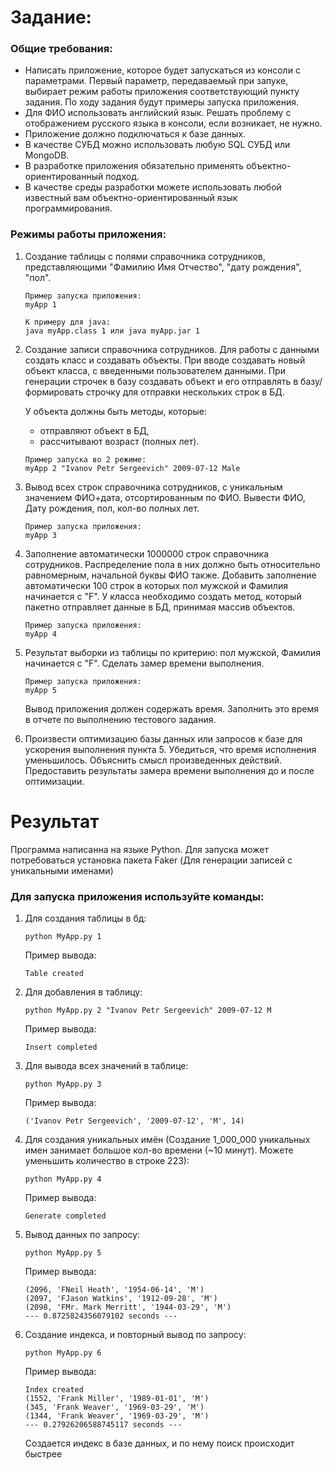 # Задание:

### Общие требования:
- Написать приложение, которое будет запускаться из консоли с параметрами. Первый параметр, передаваемый при запуке, выбирает режим работы приложения соответствующий пункту задания. По ходу задания будут примеры запуска приложения.
- Для ФИО использовать английский язык. Решать проблему с отображением русского языка в консоли, если возникает, не нужно.
- Приложение должно подключаться к базе данных.
- В качестве СУБД можно использовать любую SQL СУБД или MongoDB.
- В разработке приложения обязательно применять объектно-ориентированный подход.
- В качестве среды разработки можете использовать любой известный вам объектно-ориентированный язык программирования.

### Режимы работы приложения:
1. Создание таблицы с полями справочника сотрудников, представляющими "Фамилию Имя Отчество", "дату рождения", "пол". 

    ```
    Пример запуска приложения:
    myApp 1

    К примеру для java:
    java myApp.class 1 или java myApp.jar 1
    ```

2. Создание записи справочника сотрудников. Для работы с данными создать класс и создавать объекты. При вводе создавать новый объект класса, с введенными пользователем данными. При генерации строчек в базу создавать объект и его отправлять в базу/формировать строчку для отправки нескольких строк в БД.

    У объекта должны быть методы, которые:
   - отправляют объект в БД,
   - рассчитывают возраст (полных лет).

    ```
    Пример запуска во 2 режиме:
    myApp 2 "Ivanov Petr Sergeevich" 2009-07-12 Male
    ```
3. Вывод всех строк справочника сотрудников, с уникальным значением ФИО+дата, отсортированным по ФИО. Вывести ФИО, Дату рождения, пол, кол-во полных лет.
    
    ```
    Пример запуска приложения:
    myApp 3
    ```
4. Заполнение автоматически 1000000 строк справочника сотрудников. Распределение пола в них должно быть относительно равномерным, начальной буквы ФИО также. Добавить заполнение автоматически 100 строк в которых пол мужской и Фамилия начинается с "F". У класса необходимо создать метод, который пакетно отправляет данные в БД, принимая массив объектов.
    
    ```
    Пример запуска приложения:
    myApp 4
    ```
5. Результат выборки из таблицы по критерию: пол мужской, Фамилия начинается с "F". Сделать замер времени выполнения.
    
    ```
    Пример запуска приложения:
    myApp 5
    ```
    Вывод приложения должен содержать время. Заполнить это время в отчете по выполнению тестового задания.


6. Произвести оптимизацию базы данных или запросов к базе для ускорения выполнения пункта 5. Убедиться, что время исполнения уменьшилось. Объяснить смысл произведенных действий. Предоставить результаты замера времени выполнения до и после оптимизации.

# Результат
Программа написанна на языке Python. Для запуска может потребоваться установка пакета Faker (Для генерации записей с уникальными именами)

### Для запуска приложения иcпользуйте команды:
1. Для создания таблицы в бд:
   ```
   python MyApp.py 1
    ```
   Пример вывода:
   ```
   Table created
   ```

2. Для добавления в таблицу:
   ```
   python MyApp.py 2 "Ivanov Petr Sergeevich" 2009-07-12 M
   ```
   Пример вывода:
   ```
   Insert completed
   ```
3. Для вывода всех значений в таблице:
   ```
   python MyApp.py 3
   ```
   Пример вывода:
   ```
   ('Ivanov Petr Sergeevich', '2009-07-12', 'M', 14)
   ```
4. Для создания уникальных имён (Создание 1_000_000 уникальных имен занимает большое кол-во времени (~10 минут). Можете уменьшить количество в строке 223):
   ```
   python MyApp.py 4
   ```
   Пример вывода:
   ```
   Generate completed
   ```
5. Вывод данных по запросу:
   ```
   python MyApp.py 5
   ```
   Пример вывода:
   ```
   (2096, 'FNeil Heath', '1954-06-14', 'M')
   (2097, 'FJason Watkins', '1912-09-28', 'M')
   (2098, 'FMr. Mark Merritt', '1944-03-29', 'M')
   --- 0.8725824356079102 seconds ---
   ```
6. Создание индекса, и повторный вывод по запросу:
   ```
   python MyApp.py 6
   ```
   Пример вывода:
   ```
   Index created
   (1552, 'Frank Miller', '1989-01-01', 'M')
   (345, 'Frank Weaver', '1969-03-29', 'M')
   (1344, 'Frank Weaver', '1969-03-29', 'M')
   --- 0.27926206588745117 seconds ---
   ```
   Создается индекс в базе данных, и по нему поиск происходит быстрее